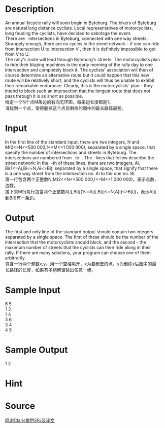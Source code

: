 
# Description

<div class="content"><div>An annual bicycle rally will soon begin in Byteburg. The bikers of Byteburg are natural long distance cyclists. Local representatives of motorcyclists, long feuding the cyclists, have decided to sabotage the event.</div>
<div>There are   intersections in Byteburg, connected with one way streets. Strangely enough, there are no cycles in the street network - if one can ride from intersection U to intersection V , then it is definitely impossible to get from V to U.</div>
<div>The rally&#39;s route will lead through Byteburg&#39;s streets. The motorcyclists plan to ride their blazing machines in the early morning of the rally day to one intersection and completely block it. The cyclists&#39; association will then of course determine an alternative route but it could happen that this new route will be relatively short, and the cyclists will thus be unable to exhibit their remarkable endurance. Clearly, this is the motorcyclists&#39; plan - they intend to block such an intersection that the longest route that does not pass through it is as short as possible.</div>
<div></div>
<div>
<div>给定一个N个点M条边的有向无环图，每条边长度都是1。</div>
<div>请找到一个点，使得删掉这个点后剩余的图中的最长路径最短。</div>
<div></div>
</div>
<p></p></div>

# Input

<div class="content"><div>In the first line of the standard input, there are two integers, N and M(2&lt;=N&lt;=500 000,1&lt;=M&lt;=1 000 000), separated by a single space, that specify the number of intersections and streets in Byteburg. The intersections are numbered from   to  . The   lines that follow describe the street network: in the  -th of these lines, there are two integers, Ai, Bi(1&lt;=Ai,Bi&lt;=N,Ai&lt;&gt;Bi), separated by a single space, that signify that there is a one way street from the intersection no. Ai to the one no. Bi.</div>
<div>
<div></div>
<div>
<div>第一行包含两个正整数N,M(2&lt;=N&lt;=500 000,1&lt;=M&lt;=1 000 000)，表示点数、边数。</div>
<div>接下来M行每行包含两个正整数A[i],B[i](1&lt;=A[i],B[i]&lt;=N,A[i]&lt;&gt;B[i])，表示A[i]到B[i]有一条边。</div>
<div></div>
</div>
</div>
<p></p></div>

# Output

<div class="content"><div>The first and only line of the standard output should contain two integers separated by a single space. The first of these should be the number of the intersection that the motorcyclists should block, and the second - the maximum number of streets that the cyclists can then ride along in their rally. If there are many solutions, your program can choose one of them arbitrarily.</div>
<div></div>
<div>
<div>包含一行两个整数x,y，用一个空格隔开，x为要删去的点，y为删除x后图中的最长路径的长度，如果有多组解请输出任意一组。</div>
</div>
<p></p></div>

# Sample Input

<div class="content"><span class="sampledata">6 5<br/>
1 3<br/>
1 4<br/>
3 6<br/>
3 4<br/>
4 5<br/>
</span></div>

# Sample Output

<div class="content"><span class="sampledata">1 2<br/>
</span></div>

# Hint

<div class="content"><p></p></div>

# Source

<div class="content"><p><a href="problemset.php?search=鸣谢Claris提供SPJ及译文">鸣谢Claris提供SPJ及译文</a></p></div>

